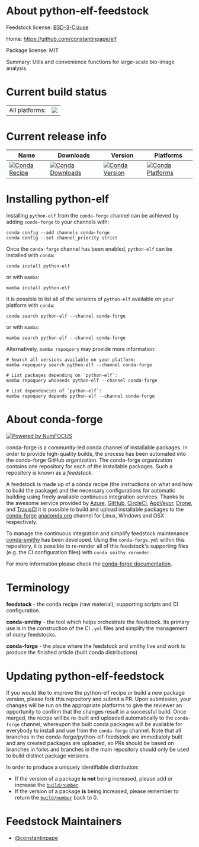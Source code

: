About python-elf-feedstock
==========================

Feedstock license: [BSD-3-Clause](https://github.com/conda-forge/python-elf-feedstock/blob/main/LICENSE.txt)

Home: https://github.com/constantinpape/elf

Package license: MIT

Summary: Utils and convenience functions for large-scale bio-image analysis.

Current build status
====================


<table><tr><td>All platforms:</td>
    <td>
      <a href="https://dev.azure.com/conda-forge/feedstock-builds/_build/latest?definitionId=14465&branchName=main">
        <img src="https://dev.azure.com/conda-forge/feedstock-builds/_apis/build/status/python-elf-feedstock?branchName=main">
      </a>
    </td>
  </tr>
</table>

Current release info
====================

| Name | Downloads | Version | Platforms |
| --- | --- | --- | --- |
| [![Conda Recipe](https://img.shields.io/badge/recipe-python--elf-green.svg)](https://anaconda.org/conda-forge/python-elf) | [![Conda Downloads](https://img.shields.io/conda/dn/conda-forge/python-elf.svg)](https://anaconda.org/conda-forge/python-elf) | [![Conda Version](https://img.shields.io/conda/vn/conda-forge/python-elf.svg)](https://anaconda.org/conda-forge/python-elf) | [![Conda Platforms](https://img.shields.io/conda/pn/conda-forge/python-elf.svg)](https://anaconda.org/conda-forge/python-elf) |

Installing python-elf
=====================

Installing `python-elf` from the `conda-forge` channel can be achieved by adding `conda-forge` to your channels with:

```
conda config --add channels conda-forge
conda config --set channel_priority strict
```

Once the `conda-forge` channel has been enabled, `python-elf` can be installed with `conda`:

```
conda install python-elf
```

or with `mamba`:

```
mamba install python-elf
```

It is possible to list all of the versions of `python-elf` available on your platform with `conda`:

```
conda search python-elf --channel conda-forge
```

or with `mamba`:

```
mamba search python-elf --channel conda-forge
```

Alternatively, `mamba repoquery` may provide more information:

```
# Search all versions available on your platform:
mamba repoquery search python-elf --channel conda-forge

# List packages depending on `python-elf`:
mamba repoquery whoneeds python-elf --channel conda-forge

# List dependencies of `python-elf`:
mamba repoquery depends python-elf --channel conda-forge
```


About conda-forge
=================

[![Powered by
NumFOCUS](https://img.shields.io/badge/powered%20by-NumFOCUS-orange.svg?style=flat&colorA=E1523D&colorB=007D8A)](https://numfocus.org)

conda-forge is a community-led conda channel of installable packages.
In order to provide high-quality builds, the process has been automated into the
conda-forge GitHub organization. The conda-forge organization contains one repository
for each of the installable packages. Such a repository is known as a *feedstock*.

A feedstock is made up of a conda recipe (the instructions on what and how to build
the package) and the necessary configurations for automatic building using freely
available continuous integration services. Thanks to the awesome service provided by
[Azure](https://azure.microsoft.com/en-us/services/devops/), [GitHub](https://github.com/),
[CircleCI](https://circleci.com/), [AppVeyor](https://www.appveyor.com/),
[Drone](https://cloud.drone.io/welcome), and [TravisCI](https://travis-ci.com/)
it is possible to build and upload installable packages to the
[conda-forge](https://anaconda.org/conda-forge) [anaconda.org](https://anaconda.org/)
channel for Linux, Windows and OSX respectively.

To manage the continuous integration and simplify feedstock maintenance
[conda-smithy](https://github.com/conda-forge/conda-smithy) has been developed.
Using the ``conda-forge.yml`` within this repository, it is possible to re-render all of
this feedstock's supporting files (e.g. the CI configuration files) with ``conda smithy rerender``.

For more information please check the [conda-forge documentation](https://conda-forge.org/docs/).

Terminology
===========

**feedstock** - the conda recipe (raw material), supporting scripts and CI configuration.

**conda-smithy** - the tool which helps orchestrate the feedstock.
                   Its primary use is in the construction of the CI ``.yml`` files
                   and simplify the management of *many* feedstocks.

**conda-forge** - the place where the feedstock and smithy live and work to
                  produce the finished article (built conda distributions)


Updating python-elf-feedstock
=============================

If you would like to improve the python-elf recipe or build a new
package version, please fork this repository and submit a PR. Upon submission,
your changes will be run on the appropriate platforms to give the reviewer an
opportunity to confirm that the changes result in a successful build. Once
merged, the recipe will be re-built and uploaded automatically to the
`conda-forge` channel, whereupon the built conda packages will be available for
everybody to install and use from the `conda-forge` channel.
Note that all branches in the conda-forge/python-elf-feedstock are
immediately built and any created packages are uploaded, so PRs should be based
on branches in forks and branches in the main repository should only be used to
build distinct package versions.

In order to produce a uniquely identifiable distribution:
 * If the version of a package **is not** being increased, please add or increase
   the [``build/number``](https://docs.conda.io/projects/conda-build/en/latest/resources/define-metadata.html#build-number-and-string).
 * If the version of a package **is** being increased, please remember to return
   the [``build/number``](https://docs.conda.io/projects/conda-build/en/latest/resources/define-metadata.html#build-number-and-string)
   back to 0.

Feedstock Maintainers
=====================

* [@constantinpape](https://github.com/constantinpape/)

